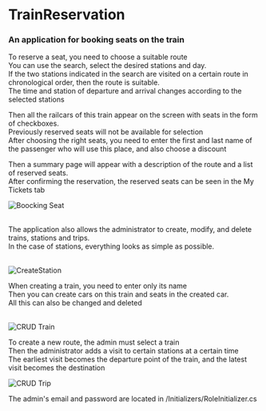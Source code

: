 
# TrainReservation

<h3>An application for booking seats on the train </h3>

To reserve a seat, you need to choose a suitable route <br/> 
You can use the search, select the desired stations and day. <br/>
If the two stations indicated in the search are visited on a certain route in chronological order, then the route is suitable. <br/>
The time and station of departure and arrival changes according to the selected stations <br/>

Then all the railcars of this train appear on the screen with seats in the form of checkboxes. <br/>
Previously reserved seats will not be available for selection <br/>
After choosing the right seats, you need to enter the first and last name of the passenger who will use this place, and also choose a discount <br/>

Then a summary page will appear with a description of the route and a list of reserved seats. <br/> 
After confirming the reservation, the reserved seats can be seen in the My Tickets tab <br/>


![Boocking Seat](https://user-images.githubusercontent.com/74061165/127734060-35a02eb4-c3d9-40a2-b5cd-7088d09a1bbe.gif)


<br/>
The application also allows the administrator to create, modify, and delete trains, stations and trips. <br/>
In the case of stations, everything looks as simple as possible. <br/>
<br/>

![CreateStation](https://user-images.githubusercontent.com/74061165/127347650-a5d90573-f05d-451d-bc0e-4b5abf969f77.gif)

When creating a train, you need to enter only its name <br/>
Then you can create cars on this train and seats in the created car. <br/>
All this can also be changed and deleted <br/>
<br/>

![CRUD Train](https://user-images.githubusercontent.com/74061165/127734296-6c488ac4-1239-48ae-b1af-8b7b019519d1.gif)

To create a new route, the admin must select a train <br/>
Then the administrator adds a visit to certain stations at a certain time <br/>
The earliest visit becomes the departure point of the train, and the latest visit becomes the destination <br/>

![CRUD Trip](https://user-images.githubusercontent.com/74061165/127734568-382f7ff7-c3e3-4260-b8fc-58659ebcd538.gif)


The admin's email and password are located in /Initializers/RoleInitializer.cs
